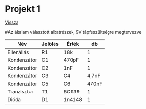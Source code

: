# Projekt 1

[Vissza](https://tomolyamilan.github.io/portfolio/)

#Az általam választott alkatrészek, 9V tápfeszültségre megtervezve

|Név|Jelölés|Érték|db|
|----|----|----|----|
|Ellenállás|R1|18k|1|
|Kondenzátor|C1|470pF|1|
|Kondenzátor|C2|1nF|1|
|Kondenzátor|C3|C4|4,7nF|2|
|Kondenzátor|C5|C6|470nF|2|
|Tranzisztor|T1|BC639|1|
|Dióda|D1|1n4148|1|